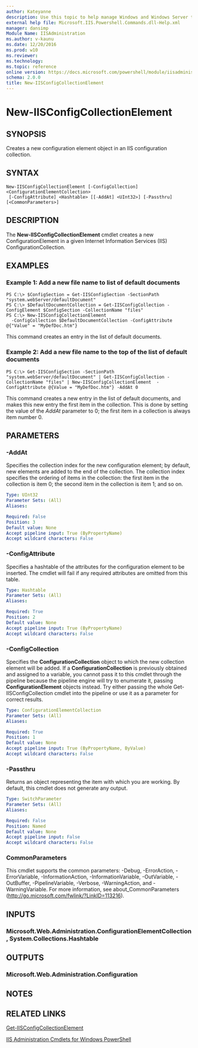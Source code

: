 ```yaml
---
author: Kateyanne
description: Use this topic to help manage Windows and Windows Server technologies with Windows PowerShell.
external help file: Microsoft.IIS.Powershell.Commands.dll-Help.xml
manager: dansimp
Module Name: IISAdministration
ms.author: v-kaunu
ms.date: 12/20/2016
ms.prod: w10
ms.reviewer: 
ms.technology: 
ms.topic: reference
online version: https://docs.microsoft.com/powershell/module/iisadministration/new-iisconfigcollectionelement?view=windowsserver2016-ps&wt.mc_id=ps-gethelp
schema: 2.0.0
title: New-IISConfigCollectionElement
---
```


# New-IISConfigCollectionElement

## SYNOPSIS
Creates a new configuration element object in an IIS configuration collection.

## SYNTAX

```
New-IISConfigCollectionElement [-ConfigCollection] <ConfigurationElementCollection>
 [-ConfigAttribute] <Hashtable> [[-AddAt] <UInt32>] [-Passthru] [<CommonParameters>]
```

## DESCRIPTION
The **New-IISConfigCollectionElement** cmdlet creates a new ConfigurationElement in a given Internet Information Services (IIS) ConfigurationCollection.

## EXAMPLES

### Example 1: Add a new file name to list of default documents
```
PS C:\> $ConfigSection = Get-IISConfigSection -SectionPath "system.webServer/defaultDocument"
PS C:\> $DefaultDocumentCollection = Get-IISConfigCollection -ConfigElement $ConfigSection -CollectionName "files"
PS C:\> New-IISConfigCollectionElement 
  -ConfigCollection $DefaultDocumentCollection -ConfigAttribute @{"Value" = "MyDefDoc.htm"}
```

This command creates an entry in the list of default documents.

### Example 2: Add a new file name to the top of the list of default documents
```
PS C:\> Get-IISConfigSection -SectionPath "system.webServer/defaultDocument" | Get-IISConfigCollection -CollectionName "files" | New-IISConfigCollectionElement  -ConfigAttribute @{Value = "MyDefDoc.htm"} -AddAt 0
```

This command creates a new entry in the list of default documents, and makes this new entry the first item in the collection.
This is done by setting the value of the *AddAt* parameter to 0; the first item in a collection is always item number 0.

## PARAMETERS

### -AddAt
Specifies the collection index for the new configuration element; by default, new elements are added to the end of the collection.
The collection index specifies the ordering of items in the collection: the first item in the collection is item 0; the second item in the collection is item 1; and so on.

```yaml
Type: UInt32
Parameter Sets: (All)
Aliases: 

Required: False
Position: 3
Default value: None
Accept pipeline input: True (ByPropertyName)
Accept wildcard characters: False
```

### -ConfigAttribute
Specifies a hashtable of the attributes for the configuration element to be inserted.
The cmdlet will fail if any required attributes are omitted from this table.

```yaml
Type: Hashtable
Parameter Sets: (All)
Aliases: 

Required: True
Position: 2
Default value: None
Accept pipeline input: True (ByPropertyName)
Accept wildcard characters: False
```

### -ConfigCollection
Specifies the **ConfigurationCollection** object to which the new collection element will be added.
If a **ConfigurationCollection** is previously obtained and assigned to a variable, you cannot pass it to this cmdlet through the pipeline because the pipeline engine will try to enumerate it, passing **ConfigurationElement** objects instead.
Try either passing the whole Get-IISConfigCollection cmdlet into the pipeline or use it as a parameter for correct results.

```yaml
Type: ConfigurationElementCollection
Parameter Sets: (All)
Aliases: 

Required: True
Position: 1
Default value: None
Accept pipeline input: True (ByPropertyName, ByValue)
Accept wildcard characters: False
```

### -Passthru
Returns an object representing the item with which you are working.
By default, this cmdlet does not generate any output.

```yaml
Type: SwitchParameter
Parameter Sets: (All)
Aliases: 

Required: False
Position: Named
Default value: None
Accept pipeline input: False
Accept wildcard characters: False
```

### CommonParameters
This cmdlet supports the common parameters: -Debug, -ErrorAction, -ErrorVariable, -InformationAction, -InformationVariable, -OutVariable, -OutBuffer, -PipelineVariable, -Verbose, -WarningAction, and -WarningVariable. For more information, see about_CommonParameters (http://go.microsoft.com/fwlink/?LinkID=113216).

## INPUTS

### Microsoft.Web.Administration.ConfigurationElementCollection, System.Collections.Hashtable

## OUTPUTS

### Microsoft.Web.Administration.Configuration

## NOTES

## RELATED LINKS

[Get-IISConfigCollectionElement](./Get-IISConfigCollectionElement.md)

[IIS Administration Cmdlets for Windows PowerShell](./iisadministration.md)

